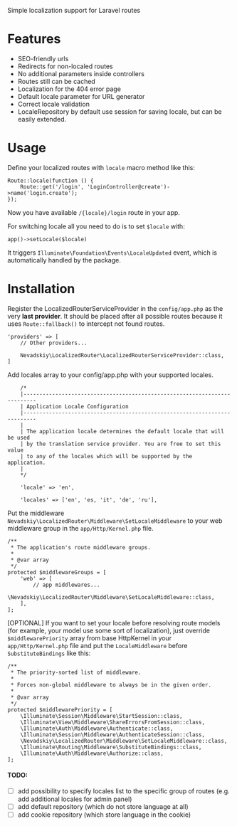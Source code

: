 Simple localization support for Laravel routes 

# Features
- SEO-friendly urls
- Redirects for non-localed routes
- No additional parameters inside controllers
- Routes still can be cached
- Localization for the 404 error page 
- Default locale parameter for URL generator 
- Correct locale validation
- LocaleRepository by default use session for saving locale, but can be easily extended.

# Usage

Define your localized routes with ```locale``` macro method like this:
```
Route::locale(function () {
    Route::get('/login', 'LoginController@create')->name('login.create');
});
```

Now you have available ```/{locale}/login``` route in your app. 

For switching locale all you need to do is to set `$locale` with:
```
app()->setLocale($locale)
```
It triggers ```Illuminate\Foundation\Events\LocaleUpdated``` event, which is automatically handled by the package.


# Installation
Register the LocalizedRouterServiceProvider in the ```config/app.php``` as the very **last provider**.
It should be placed after all possible routes because it uses ```Route::fallback()``` to intercept not found routes.
```
'providers' => [
    // Other providers...

    Nevadskiy\LocalizedRouter\LocalizedRouterServiceProvider::class,
]
```

Add locales array to your config/app.php with your supported locales.
```
    /*
    |--------------------------------------------------------------------------
    | Application Locale Configuration
    |--------------------------------------------------------------------------
    |
    | The application locale determines the default locale that will be used
    | by the translation service provider. You are free to set this value
    | to any of the locales which will be supported by the application.
    |
    */

    'locale' => 'en',

    'locales' => ['en', 'es, 'it', 'de', 'ru'],
```

Put the middleware ```Nevadskiy\LocalizedRouter\Middleware\SetLocaleMiddleware``` to your web middleware group in the ```app/Http/Kernel.php``` file.
```
/**
 * The application's route middleware groups.
 *
 * @var array
 */
protected $middlewareGroups = [
    'web' => [
        // app middlewares...
        \Nevadskiy\LocalizedRouter\Middleware\SetLocaleMiddleware::class,
    ],
];
```

[OPTIONAL] If you want to set your locale before resolving route models (for example, your model use some sort of localization), just override ```$middlewarePriority``` array from base HttpKernel in your ```app/Http/Kernel.php``` file and put the ```LocaleMiddleware``` before ```SubstituteBindings``` like this:
```
/**
 * The priority-sorted list of middleware.
 *
 * Forces non-global middleware to always be in the given order.
 *
 * @var array
 */
protected $middlewarePriority = [
    \Illuminate\Session\Middleware\StartSession::class,
    \Illuminate\View\Middleware\ShareErrorsFromSession::class,
    \Illuminate\Auth\Middleware\Authenticate::class,
    \Illuminate\Session\Middleware\AuthenticateSession::class,
    \Nevadskiy\LocalizedRouter\Middleware\SetLocaleMiddleware::class,
    \Illuminate\Routing\Middleware\SubstituteBindings::class,
    \Illuminate\Auth\Middleware\Authorize::class,
];
```


#### TODO:
- [ ] add possibility to specify locales list to the specific group of routes (e.g. add additional locales for admin panel)
- [ ] add default repository (which do not store language at all)
- [ ] add cookie repository (which store language in the cookie)
